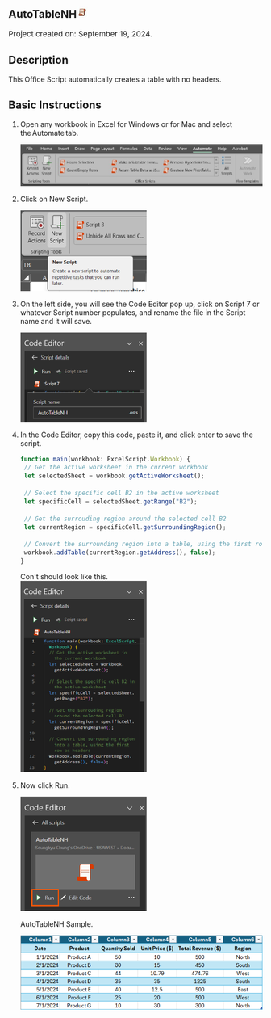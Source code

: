 ## AutoTableNH<img src="images/oslogo.jpg" width="23"/>
<p style="font-size:15px;">Project created on: September 19, 2024.</p>

## Description
This Office Script automatically creates a table with no headers. 

## Basic Instructions
1. Open any workbook in Excel for Windows or for Mac and select the Automate tab.

	<img src="/autotable/images/atinstruction1.png" width="550"/>
3. Click on New Script.

   	<img src="/autotable/images/atinstruction2.png" width="250"/>
5. On the left side, you will see the Code Editor pop up, click on Script 7 or whatever Script number populates, and rename the file in the Script name and it will save.
   
  	 <img src="/autotable/images/atinstruction7.png" width="250"/>
    
7. In the Code Editor, copy this code, paste it, and click enter to save the script.
   ```TypeScript
   function main(workbook: ExcelScript.Workbook) {
	// Get the active worksheet in the current workbook
	let selectedSheet = workbook.getActiveWorksheet();

	// Select the specific cell B2 in the active worksheet
	let specificCell = selectedSheet.getRange("B2");

	// Get the surrouding region around the selected cell B2
	let currentRegion = specificCell.getSurroundingRegion();

	// Convert the surrounding region into a table, using the first row as headers
	workbook.addTable(currentRegion.getAddress(), false);
   }
   ```
	Con't should look like this.    
   	<img src="/autotable/images/atinstruction8.png" width="250"/>

5. Now click Run.
   
   	<img src="/autotable/images/atinstruction9.png" width="250"/>

	AutoTableNH Sample.

  	 <img src="/autotable/images/atinstruction10.png" width="550"/>
